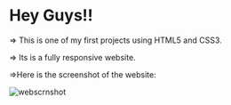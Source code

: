 # Hey Guys!!

=> This is one of my first projects using HTML5 and CSS3.

=> Its is a fully responsive website.

=>Here is the screenshot of the website:
 
 ![webscrnshot](https://user-images.githubusercontent.com/55601484/89313564-49cf9200-d696-11ea-8c22-57317adfd20f.png)
